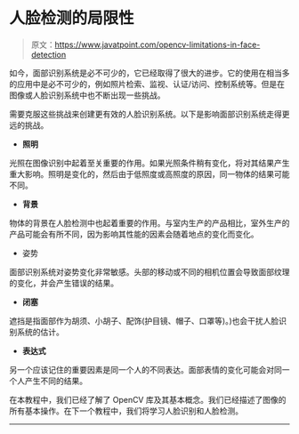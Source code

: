 # 人脸检测的局限性

> 原文：<https://www.javatpoint.com/opencv-limitations-in-face-detection>

如今，面部识别系统是必不可少的，它已经取得了很大的进步。它的使用在相当多的应用中是必不可少的，例如照片检索、监视、认证/访问、控制系统等。但是在图像或人脸识别系统中也不断出现一些挑战。

需要克服这些挑战来创建更有效的人脸识别系统。以下是影响面部识别系统走得更远的挑战。

*   **照明**

光照在图像识别中起着至关重要的作用。如果光照条件稍有变化，将对其结果产生重大影响。照明是变化的，然后由于低照度或高照度的原因，同一物体的结果可能不同。

*   **背景**

物体的背景在人脸检测中也起着重要的作用。与室内生产的产品相比，室外生产的产品可能会有所不同，因为影响其性能的因素会随着地点的变化而变化。

*   姿势

面部识别系统对姿势变化非常敏感。头部的移动或不同的相机位置会导致面部纹理的变化，并会产生错误的结果。

*   **闭塞**

遮挡是指面部作为胡须、小胡子、配饰(护目镜、帽子、口罩等)。)也会干扰人脸识别系统的估计。

*   **表达式**

另一个应该记住的重要因素是同一个人的不同表达。面部表情的变化可能会对同一个人产生不同的结果。

在本教程中，我们已经了解了 OpenCV 库及其基本概念。我们已经描述了图像的所有基本操作。在下一个教程中，我们将学习人脸识别和人脸检测。

* * *
